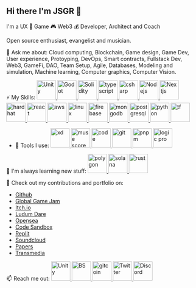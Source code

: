 ## Hi there I'm JSGR 👋

I'm a UX 👊 Game 🎮 Web3 💰 Developer, Architect and Coach

Open source enthusiast, evangelist and musician.

💬 Ask me about:
Cloud computing, Blockchain, Game design, Game Dev, User experience, Protoyping, DevOps, Smart contracts, Fullstack Dev, Web3, GameFi, DAO, Team Setup, Agile, Databases, Modeling and simulation, Machine learning, Computer graphics, Computer Vision.

⚡ My Skills:
<a href="https://www.unity.com/" target="_blank" rel="noreferrer"> <img src="https://marcas-logos.net/wp-content/uploads/2020/11/Unity-logo-1.jpg" alt="Unity" width="50"/> </a>
<a href="https://www.godotengine.com/" target="_blank" rel="noreferrer"> <img src="https://upload.wikimedia.org/wikipedia/commons/thumb/6/6a/Godot_icon.svg/1024px-Godot_icon.svg.png" alt="Godot" width="50"/> </a>
<a href="https://soliditylang.org" target="_blank" rel="noreferrer"> <img src="https://miro.medium.com/max/1021/1*6PyBsw_sP7tP_ff_I-Ie6g.png" alt="Solidity" width="50"/> </a>
<a href="https://www.typescriptlang.org/" target="_blank" rel="noreferrer"> <img src="https://upload.wikimedia.org/wikipedia/commons/thumb/4/4c/Typescript_logo_2020.svg/1024px-Typescript_logo_2020.svg.png" alt="typescript" width="50"/> </a>
<a href="https://docs.microsoft.com/en-us/dotnet/csharp/" target="_blank" rel="noreferrer"> <img src="https://seeklogo.com/images/C/c-sharp-c-logo-02F17714BA-seeklogo.com.png" alt="csharp" width="50"/> </a>
<a href="https://nodejs.org/en/" target="_blank" rel="noreferrer"> <img src="https://walde.co/wp-content/uploads/2016/09/nodejs_logo.png" alt="Nodejs" width="50"/> </a>
<a href="https://nextjs.org/" target="_blank" rel="noreferrer"> <img src="https://media.graphcms.com/VKHHNvEETYqZRkqgjybc" alt="Nextjs" width="50"/> </a>
<a href="https://hardhat.org/" target="_blank" rel="noreferrer"> <img src="https://seeklogo.com/images/H/hardhat-logo-888739EBB4-seeklogo.com.png" alt="hardhat" width="50"/> </a>
<a href="https://reactjs.org/" target="_blank" rel="noreferrer"> <img src="https://logojinni.com/image/logos/react-446.svg" alt="react" width="50"/> </a>
<a href="https://aws.amazon.com/" target="_blank" rel="noreferrer"> <img src="https://logowik.com/content/uploads/images/aws-amazon-web-services.jpg" alt="aws" width="50"/> </a>
<a href="https://www.linux.com/" target="_blank" rel="noreferrer"> <img src="https://cdn.worldvectorlogo.com/logos/tux.svg" alt="linux" width="50"/> </a>
<a href="https://www.firebase.com/" target="_blank" rel="noreferrer"> <img src="https://cdn.worldvectorlogo.com/logos/firebase-1.svg" alt="firebase" width="50"/> </a>
<a href="https://www.mongodb.com/" target="_blank" rel="noreferrer"> <img src="https://1000marcas.net/wp-content/uploads/2021/06/MongoDB-Logo.jpg" alt="mongodb" width="50"/> </a>
<a href="https://www.potgresql.org/" target="_blank" rel="noreferrer"> <img src="https://upload.wikimedia.org/wikipedia/commons/thumb/2/29/Postgresql_elephant.svg/1200px-Postgresql_elephant.svg.png" alt="postgresql" width="50"/> </a>
<a href="https://www.python.com/" target="_blank" rel="noreferrer"> <img src="https://upload.wikimedia.org/wikipedia/commons/thumb/c/c3/Python-logo-notext.svg/2048px-Python-logo-notext.svg.png" alt="python" width="50"/> </a>
<a href="https://www.tensorflow.org/" target="_blank" rel="noreferrer"> <img src="https://upload.wikimedia.org/wikipedia/commons/thumb/2/2d/Tensorflow_logo.svg/1200px-Tensorflow_logo.svg.png" alt="tf" width="50"/> </a>

- 🔨 Tools I use:
<a href="https://www.adobe.com/products/xd.html" target="_blank" rel="noreferrer"> <img src="https://upload.wikimedia.org/wikipedia/commons/thumb/c/c2/Adobe_XD_CC_icon.svg/1200px-Adobe_XD_CC_icon.svg.png" alt="xd" width="50"/> </a>
<a href="https://www.adobe.com/products/xd.html" target="_blank" rel="noreferrer"> <img src="https://upload.wikimedia.org/wikipedia/commons/thumb/7/70/MuseScore_logo.png/1024px-MuseScore_logo.png" alt="muse score" width="50"/> </a>
<a href="https://www.adobe.com/products/xd.html" target="_blank" rel="noreferrer"> <img src="https://upload.wikimedia.org/wikipedia/commons/thumb/9/9a/Visual_Studio_Code_1.35_icon.svg/2048px-Visual_Studio_Code_1.35_icon.svg.png" alt="code" width="50"/> </a>
<a href="https://www.adobe.com/products/xd.html" target="_blank" rel="noreferrer"> <img src="https://www.innerzaurus.com/wp-content/uploads/2020/08/Logo-de-Git.png" alt="git" width="50"/> </a>
<a href="https://www.adobe.com/products/xd.html" target="_blank" rel="noreferrer"> <img src="https://encrypted-tbn0.gstatic.com/images?q=tbn:ANd9GcTdt70aBJx_Jej_gXQSmymXZxw05DErqbx36qqcwfJS&s" alt="pnpm" width="50"/> </a>
<a href="https://www.adobe.com/products/xd.html" target="_blank" rel="noreferrer"> <img src="https://help.apple.com/assets/61969817CE76B47A346B2B67/6196981BCE76B47A346B2B86/en_US/390711ce08c61bf054d3dc4dfb9080ae.png" alt="logic pro" width="50"/> </a>

🌱 I'm always learning new stuff: 
<a href="https://www.godotengine.com/" target="_blank" rel="noreferrer"> <img src="https://ffnews.com/wp-content/uploads/2021/07/q4itcBEb_400x400.jpg" alt="polygon" width="50"/> </a>
<a href="https://www.godotengine.com/" target="_blank" rel="noreferrer"> <img src="https://seeklogo.com/images/S/solana-sol-logo-12828AD23D-seeklogo.com.png" alt="solana" width="50"/> </a>
<a href="https://www.godotengine.com/" target="_blank" rel="noreferrer"> <img src="https://user-images.githubusercontent.com/739070/62526177-3fcb4700-b828-11e9-8c7a-4e31dbf65dc7.png" alt="rust" width="50"/> </a>

👯 Check out my contributions and portfolio on:
- <a href="https://www.github.com/" target="_blank" rel="noreferrer">Github</a>
- <a href="https://www.github.com/" target="_blank" rel="noreferrer">Global Game Jam</a>
- <a href="https://www.github.com/" target="_blank" rel="noreferrer">Itch.io</a>
- <a href="https://www.github.com/" target="_blank" rel="noreferrer">Ludum Dare</a>
- <a href="https://www.github.com/" target="_blank" rel="noreferrer">Opensea</a>
- <a href="https://www.github.com/" target="_blank" rel="noreferrer">Code Sandbox</a>
- <a href="https://www.github.com/" target="_blank" rel="noreferrer">Replit</a>
- <a href="https://www.github.com/" target="_blank" rel="noreferrer">Soundcloud</a>
- <a href="https://www.github.com/" target="_blank" rel="noreferrer">Papers</a>
- <a href="https://www.github.com/" target="_blank" rel="noreferrer">Transmedia</a>

📫 Reach me out:
<a href="https://www.linkedin.com/in/sebastian-gomez-rosas" target="_blank" rel="noreferrer"> <img src="https://cdn-icons-png.flaticon.com/512/174/174857.png?w=360" alt="Unity" width="50"/> </a>
<a href="https://buildspace.so/" target="_blank" rel="noreferrer"> <img src="https://ethereum.org/static/6c8cbe3553e716b23b087240b3630de1/90cd3/buildspace.png" alt="BS" width="50"/> </a>
<a href="https://www.gitcoin.co/" target="_blank" rel="noreferrer"> <img src="https://user-images.githubusercontent.com/23297747/40148910-112c56d4-5936-11e8-95df-aa9796b33bf3.png" alt="gitcoin" width="50"/> </a>
<a href="https://www.twitter.com/sebasnaranja" target="_blank" rel="noreferrer"> <img src="https://cdn.computerhoy.com/sites/navi.axelspringer.es/public/styles/480/public/media/image/2013/08/17981-logo-twitter.png?itok=dElA6iAV" alt="Twitter" width="50"/> </a>
<a href="https://discordapp.com/users/950491192691396629" target="_blank" rel="noreferrer"> <img src="https://logodownload.org/wp-content/uploads/2017/11/discord-logo-4-1.png" alt="Discord" width="50"/> </a>

<!--
**muddokon/muddokon** is a ✨ _special_ ✨ repository because its `README.md` (this file) appears on your GitHub profile.

Here are some ideas to get you started:

- 🔭 I’m currently working on ...
- 🌱 I’m currently learning ...
- 👯 I’m looking to collaborate on ...
- 🤔 I’m looking for help with ...
- 💬 Ask me about ...
- 📫 How to reach me: ...
- 😄 Pronouns: ...
- ⚡ Fun fact: ...
-->
